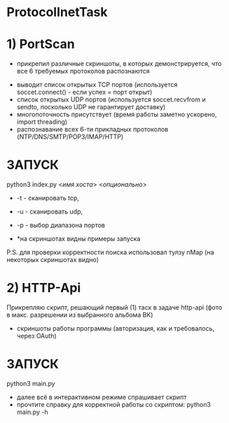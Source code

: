 # ProtocolInetTask

# 1) PortScan
* прикрепил различные скриншоты, в которых демонстрируется, что все 6 требуемых протоколов распознаются
- выводит список открытых TCP портов (используется soccet.connect() - если успех = порт открыт)
- список открытых UDP портов (используется soccet.recvfrom и sendto, посколько UDP не гарантирует доставку)
- многопоточность присутствует (время работы заметно ускорено, import threading)
- распознавание всех 6-ти прикладных протоколов (NTP/DNS/SMTP/POP3/IMAP/HTTP)
 # ЗАПУСК 
  python3 index.py <*имя хоста*> <*опционально*> 
  - -t - сканировать tcp, 
  - -u - сканировать udp, 
  - -p - выбор диапазона портов

- *на скриншотах видны примеры запуска
 
P.S. для проверки корректности поиска использовал тулзу nMap (на некоторых скриншотах видно)


# 2) HTTP-Api

Прикрепляю скрипт, решающий первый (1) таск в задаче http-api (фото в макс. разрешении из выбранного альбома ВК)
+ скриншоты работы программы (авторизация, как и требовалось, через OAuth)

 # ЗАПУСК 
  python3 main.py
  + далее всё в интерактивном режиме спрашивает скрипт
  + прочтите справку для корректной работы со скриптом: python3 main.py -h
